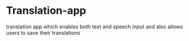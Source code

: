 # Translation-app
translation app which enables both text and speech input and also allows users to save their translations
